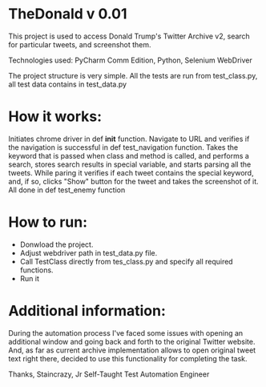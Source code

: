 # TheDonald v 0.01

This project is used to access Donald Trump's Twitter Archive v2, search for particular tweets, and screenshot them.

Technologies used: PyCharm Comm Edition, Python, Selenium WebDriver

The project structure is very simple. All the tests are run from test_class.py, all test data contains in test_data.py

# How it works:

Initiates chrome driver in def __init__ function.
Navigate to URL and verifies if the navigation is successful in def test_navigation function.
Takes the keyword that is passed when class and method is called, and performs a search, stores search results in special variable, and starts parsing
all the tweets. While paring it verifies if each tweet contains the special keyword, and, if so, clicks "Show" button for the tweet and takes the screenshot of it.
All done in def test_enemy function


# How to run:

- Donwload the project.
- Adjust webdriver path in test_data.py file.
- Call TestClass directly from tes_class.py and specify all required functions.
- Run it

# Additional information:

During the automation process I've faced some issues with opening an additional window and going back and forth to the original Twitter website. And, as far as current archive implementation allows to open original tweet text right there, decided to use this functionality for completing the task.




Thanks,
Staincrazy, 
Jr Self-Taught Test Automation Engineer 




